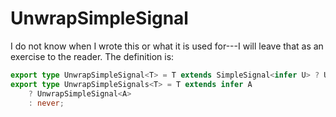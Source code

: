 # UnwrapSimpleSignal

I do not know when I wrote this or what it is used for---I will leave that as an
exercise to the reader. The definition is:

```ts
export type UnwrapSimpleSignal<T> = T extends SimpleSignal<infer U> ? U : never;
export type UnwrapSimpleSignals<T> = T extends infer A
    ? UnwrapSimpleSignal<A>
    : never;
```
